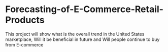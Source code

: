 # Forecasting-of-E-Commerce-Retail-Products
This project will show what is the overall trend in the United States marketplace,  Will it be beneficial in future and Will people continue to buy from E-commerce
